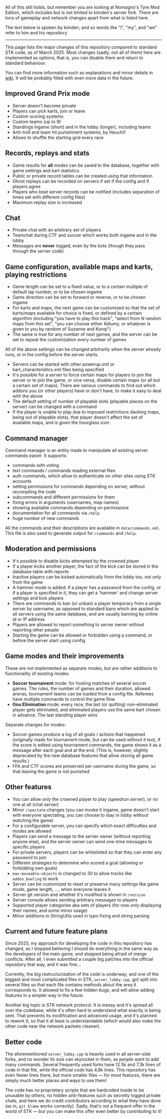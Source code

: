 All of this still holds, but remember you are looking at Nomagno's Tyre Mod Edition, which includes but is not limited to kimden's server fork. There are tons of gameplay and network changes apart from what is listed here.

The text below is spoken by kimden, and so words like "I", "my", and "we" refer to him and his repository.

---

This page lists the major changes of this repository compared to standard STK code, as of March 2025. Most changes (sadly, not all of them) here are implemented as options, that is, you can disable them and return to standard behaviour.

You can find more information such as explanations and minor details in [wiki](https://github.com/kimden/stk-code/wiki/). It will be probably filled with even more data in the future.

## Improved Grand Prix mode

* Server doesn't become private
* Players can pick karts, join or leave
* Custom scoring systems
* Custom teams (up to 9)
* Standings ingame (short) and in the lobby (longer), including teams
* Anti-troll and team hit punishment systems, by Heuchi1
* Allows to shuffle the starting grid every race

## Records, replays and stats

* Game results for **all** modes can be saved to the database, together with game settings and kart statistics.
* Public or private record tables can be created using that information
* Ghost replays can be recorded on servers if set if the config and if players agree
* Players who beat server records can be notified (includes separation of times set with different config files)
* Maximum replay size is increased

## Chat

* Private chat with an arbitrary set of players
* Teamchat during CTF and soccer which works both ingame and in the lobby
* Messages are **never** logged, even by the bots (though they pass through the server code)

## Game configuration, available maps and karts, playing restrictions

* Game length can be set to a fixed value, or to a certain multiple of default lap number, or to be chosen ingame
* Game direction can be set to forward or reverse, or to be chosen ingame
* For karts and maps, the next game can be customized so that the set of karts/maps available for choice is fixed, or defined by a certain algorithm (including "you have to play this track", "select from $N$ random maps from this set", "you can choose either Adiumy, or whatever is given to you by random of Suzanne and Konqi")
* The same is true for any number of next games, and the server can be set to repeat the customization every number of games

All of the above settings can be changed arbitrarily when the server already runs, or in the config before the server starts.

* Servers can be started with other powerup.xml or kart_characteristics.xml files being specified
* It's possible for a server to force certain maps for players to join the server or to join the game, or vice versa, disable certain maps (or all but a certain set of maps). There are various commands to find out which addons you (or other players) have or don't have, to make it easy to deal with the above
* The default setting of number of playable slots (playable places on the server) can be changed with a command
* If the player is unable to play due to imposed restrictions (lacking maps, being out of playable slots), that player doesn't affect the set of available maps, and is given the hourglass icon.

## Command manager

Command manager is an entity made to manipulate all existing server commands easier. It supports:

* commands with voting
* text commands / commands reading external files
* auth commands, which allow to authenticate on other sites using STK accounts
* setting permissions for commands depending on server, without recompiling the code
* subcommands and different permissions for them
* fixing errors in arguments (usernames, map names)
* showing available commands depending on permissions
* documentation for all commands via `/help`
* huge number of new commands

All the commands and their descriptions are available in `data/commands.xml`. This file is also used to generate output for `/commands` and `/help`.

## Moderation and permissions

* It's possible to disable kicks attempted by the crowned player
* If a player kicks another player, the fact of the kick can be stored in the database table with reports
* Inactive players can be kicked automatically from the lobby too, not only from the game
* A hammer mode is added: if a player has a password from the config, or if a player is specified in it, they can get a 'hammer' and change server settings and kick players
* There are commands to ban (or unban) a player temporary from a single server by username, as opposed to standard bans which are applied to all servers using the same database, and are usually banning by online id or IP address
* Players are allowed to report something to server owner without reporting other people
* Starting the game can be allowed or forbidden using a command, or before the server start using config

## Game modes and their improvements

These are not implemented as separate modes, but are rather additions to functionality of existing modes:

* **Soccer tournament** mode: for hosting matches of several soccer games. The rules, the number of games and their duration, allowed arenas, tournament teams can be loaded from a config file. Referees have multiple commands to control the game flow
* **Gnu Elimination** mode: every race, the last (or quitting) non-eliminated player gets eliminated, and eliminated players use the same kart chosen in advance. The last standing player wins

Separate changes for modes:

* Soccer games produce a log of all goals / actions that happened (originally made for tournament mode, but can be used without it too), if the score is edited using tournament commands, the game shows it as a message after each goal and at the end. (This is, however, slightly deprecated by the new database features that allow storing all game results.)
* FFA and CTF scores are preserved per username during the game, so that leaving the game is not punished

## Other features

* You can allow only the crowned player to play (speedrun server), or no one at all (chat server)
* Minor `/spectate` changes (you can invoke it ingame, game doesn't start with everyone spectating, you can choose to stay in lobby without watching the game)
* For a configurable server, you can specify which exact difficulties and modes are allowed
* Players can send a message to the server owner (without reporting anyone else), and the server owner can send one-time messages to specific players
* For private servers, players can be whitelisted so that they can enter any password to join
* Different strategies to determine who scored a goal (allowing or forbidding own goals)
* `max-moveable-objects` is changed to 30 to allow tracks like `addon_bowling` to work
* Server can be customized to reset or preserve many settings like game mode, game length, ..., when everyone leaves it
* Server git version and whether it's modified is shown in `/version`
* Server console allows sending arbitrary messages to players
* Supported player categories aka sets of players (for now only displaying their names, and some minor usage)
* Minor additions in StringUtils used in typo fixing and string parsing

## Current and future feature plans

Since 2025, my approach for developing the code in this repository has changed, as I stopped believing I should do everything in the same way as the developers of the main game, and stopped being afraid of merge conflicts. After all, I even submitted a couple big patches into the official repository that way, and it was fine...

Currently, the big restructurization of the code is underway, and one of the biggest and most complicated files in STK, `server_lobby.cpp`, got split into several files so that each file contains methods about the area it corresponds to. It allowed to fix a few hidden bugs, and will allow adding features in a simpler way in the future.

Another big topic is STK network protocol. It is messy and it's spread all over the codebase, while it's often hard to understand what exactly is being sent. That prevents its modification and advanced usage, and it's planned to rework it, so that it at least is understandable (which would also make the other code near the network packets cleaner).

## Better code

The aforementioned `server_lobby.cpp` is heavily used in all server-side forks, and no wonder its size can skyrocket in them, as people want to add many commands. Several frequently used forks have 12.5k and 7.3k lines of code in that file, while the official code has 4.8k lines. This repository has even fewer lines there, but more smaller files — for most features, there are simply much better places and ways to use them!

The code has no proprietary scripts that are hardcoded inside to be unusable by others, no hidden anti-features such as secretly logged private chats, and here we do credit contributors according to what they have done (as in, `git blame` works correctly). Sadly, that's not a frequent offer in the world of STK — but you can make this offer even better by contributing to it!
